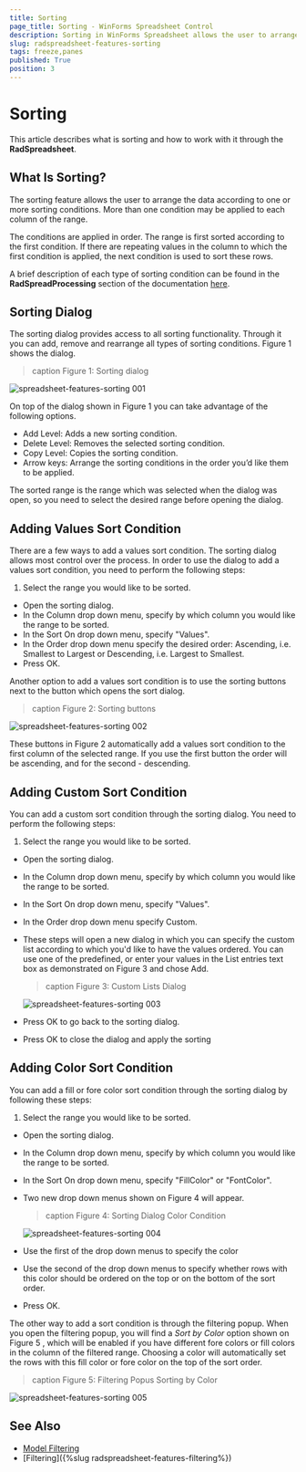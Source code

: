 ```yaml
---
title: Sorting
page_title: Sorting - WinForms Spreadsheet Control
description: Sorting in WinForms Spreadsheet allows the user to arrange the data according to one or more sorting conditions.
slug: radspreadsheet-features-sorting
tags: freeze,panes
published: True
position: 3
---
```


# Sorting

This article describes what is sorting and how to work with it through the **RadSpreadsheet**.

## What Is Sorting?

The sorting feature allows the user to arrange the data according to one or more sorting conditions. More than one condition may be applied to each column of the range.

The conditions are applied in order. The range is first sorted according to the first condition. If there are repeating values in the column to which the first condition is applied, the next condition is used to sort these rows.

A brief description of each type of sorting condition can be found in the **RadSpreadProcessing** section of the documentation [here](http://docs.telerik.com/devtools/document-processing/libraries/radspreadprocessing/features/sorting).

## Sorting Dialog

The sorting dialog provides access to all sorting functionality. Through it you can add, remove and rearrange all types of sorting conditions. Figure 1 shows the dialog.

>caption Figure 1: Sorting dialog

![spreadsheet-features-sorting 001](images/spreadsheet-features-sorting001.png) 

On top of the dialog shown in Figure 1 you can take advantage of the following options.

* Add Level: Adds a new sorting condition.
* Delete Level: Removes the selected sorting condition.
* Copy Level: Copies the sorting condition.
* Arrow keys: Arrange the sorting conditions in the order you’d like them to be applied.

The sorted range is the range which was selected when the dialog was open, so you need to select the desired range before opening the dialog.

## Adding Values Sort Condition

There are a few ways to add a values sort condition. The sorting dialog allows most control over the process. In order to use the dialog to add a values sort condition, you need to perform the following steps:

1. Select the range you would like to be sorted.
* Open the sorting dialog.
* In the Column drop down menu, specify by which column you would like the range to be sorted.
* In the Sort On drop down menu, specify "Values".
* In the Order drop down menu specify the desired order: Ascending, i.e. Smallest to Largest or Descending, i.e. Largest to Smallest.
* Press OK.

Another option to add a values sort condition is to use the sorting buttons next to the button which opens the sort dialog.

>caption Figure 2: Sorting buttons

![spreadsheet-features-sorting 002](images/spreadsheet-features-sorting002.png) 

These buttons in Figure 2 automatically add a values sort condition to the first column of the selected range. If you use the first button the order will be ascending, and for the second - descending.

## Adding Custom Sort Condition

You can add a custom sort condition through the sorting dialog. You need to perform the following steps:

1. Select the range you would like to be sorted.
* Open the sorting dialog.
* In the Column drop down menu, specify by which column you would like the range to be sorted.
* In the Sort On drop down menu, specify "Values".
*  In the Order drop down menu specify Custom.
* These steps will open a new dialog in which you can specify the custom list according to which you'd like to have the values ordered. You can use one of the predefined, or enter your values in the List entries text box as demonstrated on Figure 3 and chose Add.

	>caption Figure 3: Custom Lists Dialog

	![spreadsheet-features-sorting 003](images/spreadsheet-features-sorting003.png)
* Press OK to go back to the sorting dialog.
* Press OK to close the dialog and apply the sorting

## Adding Color Sort Condition

You can add a fill or fore color sort condition through the sorting dialog by following these steps:

1. Select the range you would like to be sorted.
* Open the sorting dialog.
* In the Column drop down menu, specify by which column you would like the range to be sorted.
* In the Sort On drop down menu, specify "FillColor" or "FontColor".
* Two new drop down menus shown on Figure 4 will appear.

	>caption Figure 4:  Sorting Dialog Color Condition

	![spreadsheet-features-sorting 004](images/spreadsheet-features-sorting004.png)

* Use the first of the drop down menus to specify the color
* Use the second of the drop down menus to specify whether rows with this color should be ordered on the top or on the bottom of the sort order.
* Press OK.

The other way to add a sort condition is through the filtering popup. When you open the filtering popup, you will find a *Sort by Color* option shown on Figure 5 , which will be enabled if you have different fore colors or fill colors in the column of the filtered range. Choosing a color will automatically set the rows with this fill color or fore color on the top of the sort order.

>caption Figure 5: Filtering Popus Sorting by Color

![spreadsheet-features-sorting 005](images/spreadsheet-features-sorting005.png)

## See Also

* [Model Filtering](https://docs.telerik.com/devtools/document-processing/libraries/radspreadprocessing/features/filtering)
* [Filtering]({%slug radspreadsheet-features-filtering%})







